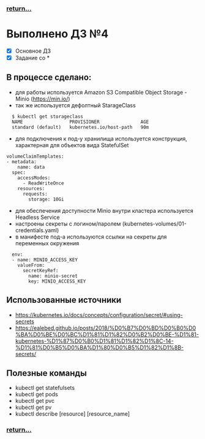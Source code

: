 ### [return...](../../README.md)

# Выполнено ДЗ №4

 - [x] Основное ДЗ
 - [x] Задание со *

## В процессе сделано:
 - для работы используется Amazon S3 Compatible Object Storage - Minio (https://min.io/)
 - так же используется дефолтный StarageClass
  ~~~~
    $ kubectl get storageclass
    NAME                 PROVISIONER               AGE
    standard (default)   kubernetes.io/host-path   90m
  ~~~~
 - для подключения к под-у хранилища используется конструкция, характерная для объектов вида StatefulSet
  ~~~~
  volumeClaimTemplates:
  - metadata:
      name: data
    spec:
      accessModes:
        - ReadWriteOnce
      resources:
        requests:
          storage: 10Gi
  ~~~~ 
 - для обеспечения доступности Minio внутри кластера используется Headless Service
 - настроены секреты с логином/паролем (kubernetes-volumes/01-credentials.yaml)
 - в манифесте под-а используются ссылки на секреты для переменных окружения
  ~~~~
    env:
    - name: MINIO_ACCESS_KEY
      valueFrom: 
        secretKeyRef:
          name: minio-secret
          key: MINIO_ACCESS_KEY
  ~~~~

## Использованные источники
 - https://kubernetes.io/docs/concepts/configuration/secret/#using-secrets
 - https://ealebed.github.io/posts/2018/%D0%B7%D0%BD%D0%B0%D0%BA%D0%BE%D0%BC%D1%81%D1%82%D0%B2%D0%BE-%D1%81-kubernetes-%D1%87%D0%B0%D1%81%D1%82%D1%8C-14-%D1%81%D0%B5%D0%BA%D1%80%D0%B5%D1%82%D1%8B-secrets/

## Полезные команды
 - kubectl get statefulsets
 - kubectl get pods
 - kubectl get pvc
 - kubectl get pv
 - kubectl describe [resource] [resource_name]

### [return...](../../README.md)
